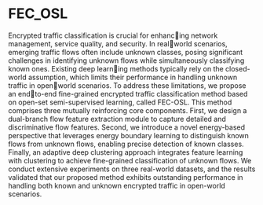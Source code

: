 # FEC_OSL
Encrypted traffic classification is crucial for enhancing network management, service quality, and security. In realworld scenarios, emerging traffic flows often include unknown
classes, posing significant challenges in identifying unknown flows
while simultaneously classifying known ones. Existing deep learning methods typically rely on the closed-world assumption, which
limits their performance in handling unknown traffic in openworld scenarios. To address these limitations, we propose an endto-end fine-grained encrypted traffic classification method based
on open-set semi-supervised learning, called FEC-OSL. This
method comprises three mutually reinforcing core components.
First, we design a dual-branch flow feature extraction module
to capture detailed and discriminative flow features. Second, we
introduce a novel energy-based perspective that leverages energy
boundary learning to distinguish known flows from unknown
flows, enabling precise detection of known classes. Finally, an
adaptive deep clustering approach integrates feature learning
with clustering to achieve fine-grained classification of unknown
flows. We conduct extensive experiments on three real-world
datasets, and the results validated that our proposed method
exhibits outstanding performance in handling both known and
unknown encrypted traffic in open-world scenarios.
